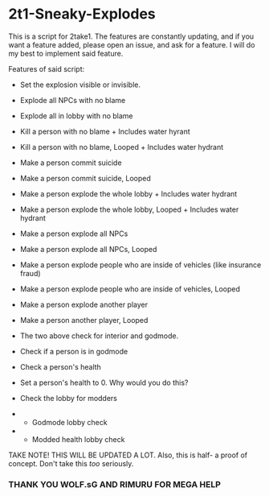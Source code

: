 # 2t1-Sneaky-Explodes
This is a script for 2take1.
The features are constantly updating, and if you want a feature added, please open an issue, and ask for a feature. I will do my best to implement said feature.

Features of said script:

- Set the explosion visible or invisible.

- Explode all NPCs with no blame

- Explode all in lobby with no blame

- Kill a person with no blame + Includes water hyrant

- Kill a person with no blame, Looped + Includes water hydrant

- Make a person commit suicide

- Make a person commit suicide, Looped

- Make a person explode the whole lobby + Includes water hydrant

- Make a person explode the whole lobby, Looped + Includes water hydrant

- Make a person explode all NPCs

- Make a person explode all NPCs, Looped

- Make a person explode people who are inside of vehicles (like insurance fraud)

- Make a person explode people who are inside of vehicles, Looped

- Make a person explode another player

- Make a person another player, Looped

- The two above check for interior and godmode.

- Check if a person is in godmode

- Check a person's health

- Set a person's health to 0. Why would you do this?

- Check the lobby for modders
- - Godmode lobby check
- - Modded health lobby check


TAKE NOTE! THIS WILL BE UPDATED A LOT.
Also, this is half- a proof of concept. Don't take this _too_ seriously.


### THANK YOU WOLF.sG AND RIMURU FOR MEGA HELP
